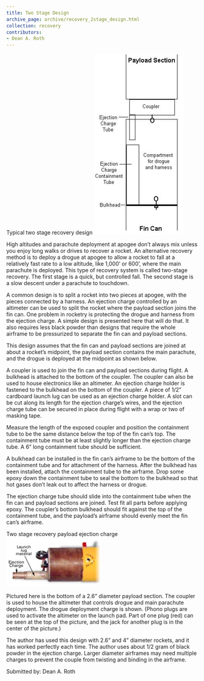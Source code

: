 ```yaml
---
title: Two Stage Design
archive_page: archive/recovery_2stage_design.html
collection: recovery
contributors:
- Dean A. Roth
---
```

Typical two stage recovery design ![](/images/recovery_drogue.jpg)

High altitudes and parachute deployment at apogee don’t always mix unless you enjoy long walks or drives to recover a rocket. An alternative recovery method is to deploy a drogue at apogee to allow a rocket to fall at a relatively fast rate to a low altitude, like 1,000’ or 600’, where the main parachute is deployed. This type of recovery system is called two-stage recovery. The first stage is a quick, but controlled fall. The second stage is a slow descent under a parachute to touchdown.

A common design is to split a rocket into two pieces at apogee, with the pieces connected by a harness. An ejection charge controlled by an altimeter can be used to split the rocket where the payload section joins the fin can. One problem in rocketry is protecting the drogue and harness from the ejection charge. A simple design is presented here that will do that. It also requires less black powder than designs that require the whole airframe to be pressurized to separate the fin can and payload sections.

This design assumes that the fin can and payload sections are joined at about a rocket’s midpoint, the payload section contains the main parachute, and the drogue is deployed at the midpoint as shown below.

A coupler is used to join the fin can and payload sections during flight. A bulkhead is attached to the bottom of the coupler. The coupler can also be used to house electronics like an altimeter. An ejection charge holder is fastened to the bulkhead on the bottom of the coupler. A piece of 1/2” cardboard launch lug can be used as an ejection charge holder. A slot can be cut along its length for the ejection charge’s wires, and the ejection charge tube can be secured in place during flight with a wrap or two of masking tape.

Measure the length of the exposed coupler and position the containment tube to be the same distance below the top of the fin can’s top. The containment tube must be at least slightly longer than the ejection charge tube. A 6” long containment tube should be sufficient.

A bulkhead can be installed in the fin can’s airframe to be the bottom of the containment tube and for attachment of the harness. After the bulkhead has been installed, attach the containment tube to the airframe. Drop some epoxy down the containment tube to seal the bottom to the bulkhead so that hot gases don’t leak out to affect the harness or drogue.

The ejection charge tube should slide into the containment tube when the fin can and payload sections are joined. Test fit all parts before applying epoxy. The coupler’s bottom bulkhead should fit against the top of the containment tube, and the payload’s airframe should evenly meet the fin can’s airframe.

Two stage recovery payload ejection charge ![](/images/recovery_eject3.jpg)

Pictured here is the bottom of a 2.6” diameter payload section. The coupler is used to house the altimeter that controls drogue and main parachute deployment. The drogue deployment charge is shown. (Phono plugs are used to activate the altimeter on the launch pad. Part of one plug (red) can be seen at the top of the picture, and the jack for another plug is in the center of the picture.)

The author has used this design with 2.6” and 4” diameter rockets, and it has worked perfectly each time. The author uses about 1/2 gram of black powder in the ejection charge. Larger diameter airframes may need multiple charges to prevent the couple from twisting and binding in the airframe.

Submitted by: Dean A. Roth

